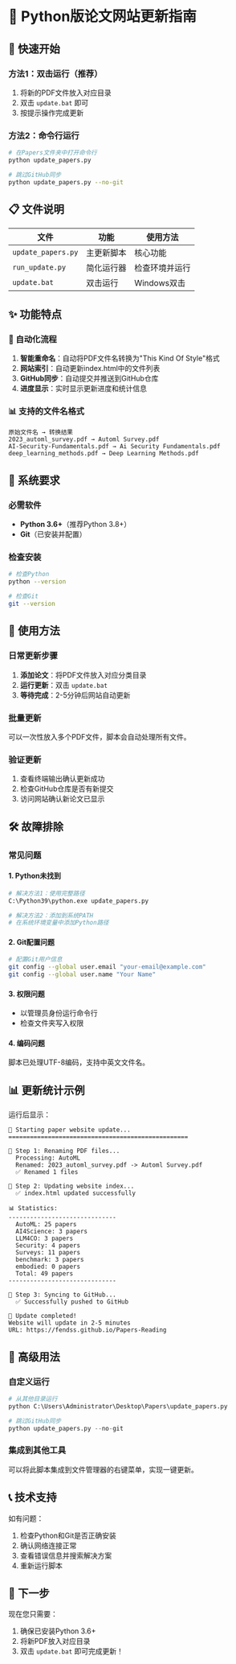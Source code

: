 # 🐍 Python版论文网站更新指南

## 🚀 快速开始

### 方法1：双击运行（推荐）
1. 将新的PDF文件放入对应目录
2. 双击 `update.bat` 即可
3. 按提示操作完成更新

### 方法2：命令行运行
```bash
# 在Papers文件夹中打开命令行
python update_papers.py

# 跳过GitHub同步
python update_papers.py --no-git
```

## 📋 文件说明

| 文件 | 功能 | 使用方法 |
|------|------|----------|
| `update_papers.py` | 主更新脚本 | 核心功能 |
| `run_update.py` | 简化运行器 | 检查环境并运行 |
| `update.bat` | 双击运行 | Windows双击 |

## ✨ 功能特点

### 🔄 自动化流程
1. **智能重命名**：自动将PDF文件名转换为"This Kind Of Style"格式
2. **网站索引**：自动更新index.html中的文件列表
3. **GitHub同步**：自动提交并推送到GitHub仓库
4. **进度显示**：实时显示更新进度和统计信息

### 📊 支持的文件名格式
```
原始文件名 → 转换结果
2023_automl_survey.pdf → Automl Survey.pdf
AI-Security-Fundamentals.pdf → Ai Security Fundamentals.pdf
deep_learning_methods.pdf → Deep Learning Methods.pdf
```

## 🔧 系统要求

### 必需软件
- **Python 3.6+**（推荐Python 3.8+）
- **Git**（已安装并配置）

### 检查安装
```bash
# 检查Python
python --version

# 检查Git
git --version
```

## 🎯 使用方法

### 日常更新步骤
1. **添加论文**：将PDF文件放入对应分类目录
2. **运行更新**：双击 `update.bat`
3. **等待完成**：2-5分钟后网站自动更新

### 批量更新
可以一次性放入多个PDF文件，脚本会自动处理所有文件。

### 验证更新
1. 查看终端输出确认更新成功
2. 检查GitHub仓库是否有新提交
3. 访问网站确认新论文已显示

## 🛠️ 故障排除

### 常见问题

#### 1. Python未找到
```bash
# 解决方法1：使用完整路径
C:\Python39\python.exe update_papers.py

# 解决方法2：添加到系统PATH
# 在系统环境变量中添加Python路径
```

#### 2. Git配置问题
```bash
# 配置Git用户信息
git config --global user.email "your-email@example.com"
git config --global user.name "Your Name"
```

#### 3. 权限问题
- 以管理员身份运行命令行
- 检查文件夹写入权限

#### 4. 编码问题
脚本已处理UTF-8编码，支持中英文文件名。

## 📊 更新统计示例

运行后显示：
```
🚀 Starting paper website update...
==================================================

📁 Step 1: Renaming PDF files...
  Processing: AutoML
  Renamed: 2023_automl_survey.pdf -> Automl Survey.pdf
  ✅ Renamed 1 files

📝 Step 2: Updating website index...
  ✅ index.html updated successfully

📊 Statistics:
------------------------------
  AutoML: 25 papers
  AI4Science: 3 papers
  LLM4CO: 3 papers
  Security: 4 papers
  Surveys: 11 papers
  benchmark: 3 papers
  embodied: 0 papers
  Total: 49 papers
------------------------------

🔄 Step 3: Syncing to GitHub...
  ✅ Successfully pushed to GitHub

🎉 Update completed!
Website will update in 2-5 minutes
URL: https://fendss.github.io/Papers-Reading
```

## 🚀 高级用法

### 自定义运行
```python
# 从其他目录运行
python C:\Users\Administrator\Desktop\Papers\update_papers.py

# 跳过GitHub同步
python update_papers.py --no-git
```

### 集成到其他工具
可以将此脚本集成到文件管理器的右键菜单，实现一键更新。

## 📞 技术支持

如有问题：
1. 检查Python和Git是否正确安装
2. 确认网络连接正常
3. 查看错误信息并搜索解决方案
4. 重新运行脚本

## 🎯 下一步

现在您只需要：
1. 确保已安装Python 3.6+
2. 将新PDF放入对应目录
3. 双击 `update.bat` 即可完成更新！